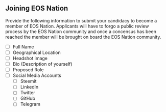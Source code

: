 ## Joining EOS Nation

Provide the following information to submit your candidacy to become a member of EOS Nation.
Applicants will have to forgo a public review process by the EOS Nation community and once a concensus has been reached the member will be brought on board the EOS Nation community.

- [ ] Full Name
- [ ] Geographical Location
- [ ] Headshot image
- [ ] Bio (Description of yourself)
- [ ] Proposed Role
- [ ] Social Media Accounts
  - [ ] Steemit
  - [ ] LinkedIn
  - [ ] Twitter
  - [ ] GitHub
  - [ ] Telegram
